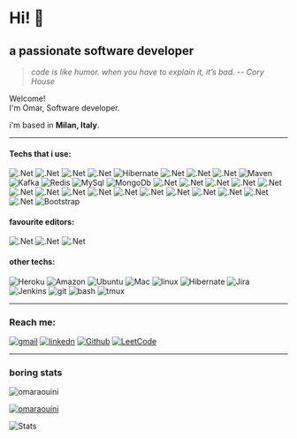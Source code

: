 # Hi! 👋 
## a passionate software developer
> _code is like humor. when you have to explain it, it’s bad._
> -- <cite>Cory House</cite>
>

<p>
Welcome! </br> I'm Omar, Software developer.

i'm based in <b>Milan, Italy</b>.
</p>

------------

<p>

#### Techs that i use:
![.Net](https://img.shields.io/badge/Go-00ADD8?style=for-the-badge&logo=go&logoColor=white) ![.Net](https://img.shields.io/badge/Rust-000000?style=for-the-badge&logo=rust&logoColor=white) ![.Net](https://img.shields.io/badge/Java-ED8B00?style=for-the-badge&logo=java&logoColor=white) ![.Net](https://img.shields.io/badge/Spring-6DB33F?style=for-the-badge&logo=spring&logoColor=white) ![Hibernate](https://img.shields.io/badge/Hibernate-59666C?style=for-the-badge&logo=Hibernate&logoColor=white) ![.Net](https://img.shields.io/badge/Junit5-25A162?style=for-the-badge&logo=junit5&logoColor=white) ![.Net](https://img.shields.io/badge/Swagger-85EA2D?style=for-the-badge&logo=Swagger&logoColor=white)  ![.Net](https://img.shields.io/badge/Selenium-43B02A?style=for-the-badge&logo=Selenium&logoColor=white) ![Maven](https://img.shields.io/badge/apache_maven-C71A36?style=for-the-badge&logo=apachemaven&logoColor=white)     ![Kafka](https://img.shields.io/badge/Apache_Kafka-231F20?style=for-the-badge&logo=apache-kafka&logoColor=white) ![Redis](https://img.shields.io/badge/redis-%23DD0031.svg?&style=for-the-badge&logo=redis&logoColor=white) ![MySql](https://img.shields.io/badge/MySQL-005C84?style=for-the-badge&logo=mysql&logoColor=white) ![MongoDb](https://img.shields.io/badge/MongoDB-4EA94B?style=for-the-badge&logo=mongodb&logoColor=white) ![.Net](https://img.shields.io/badge/Docker-2CA5E0?style=for-the-badge&logo=docker&logoColor=white) ![.Net](https://img.shields.io/badge/C%23-239120?style=for-the-badge&logo=c-sharp&logoColor=white) ![.Net](https://img.shields.io/badge/.NET-512BD4?style=for-the-badge&logo=dotnet&logoColor=white) ![.Net](https://img.shields.io/badge/Ruby-CC342D?style=for-the-badge&logo=ruby&logoColor=white) ![.Net](https://img.shields.io/badge/Python-FFD43B?style=for-the-badge&logo=python&logoColor=blue) ![.Net](https://img.shields.io/badge/Flask-000000?style=for-the-badge&logo=flask&logoColor=white) ![.Net](https://img.shields.io/badge/Django-092E20?style=for-the-badge&logo=django&logoColor=green) ![.Net](https://img.shields.io/badge/TypeScript-007ACC?style=for-the-badge&logo=typescript&logoColor=white) ![.Net](https://img.shields.io/badge/Node.js-339933?style=for-the-badge&logo=nodedotjs&logoColor=white) ![.Net](https://img.shields.io/badge/nestjs-E0234E?style=for-the-badge&logo=nestjs&logoColor=white) ![.Net](https://img.shields.io/badge/Express.js-000000?style=for-the-badge&logo=express&logoColor=white) ![.Net](https://img.shields.io/badge/JavaScript-323330?style=for-the-badge&logo=javascript&logoColor=F7DF1E`) ![.Net](https://img.shields.io/badge/HTML5-E34F26?style=for-the-badge&logo=html5&logoColor=white) ![.Net](https://img.shields.io/badge/CSS3-1572B6?style=for-the-badge&logo=css3&logoColor=white)  ![.Net](https://img.shields.io/badge/Svelte-4A4A55?style=for-the-badge&logo=svelte&logoColor=FF3E00)  ![.Net](https://img.shields.io/badge/React-20232A?style=for-the-badge&logo=react&logoColor=61DAFB)  ![Bootstrap](https://img.shields.io/badge/Bootstrap-563D7C?style=for-the-badge&logo=bootstrap&logoColor=white)

#### favourite editors:
![.Net](https://img.shields.io/badge/Visual_Studio_Code-0078D4?style=for-the-badge&logo=visual%20studio%20code&logoColor=white) ![.Net](https://img.shields.io/badge/Visual_Studio-5C2D91?style=for-the-badge&logo=visual%20studio&logoColor=white)  ![.Net](https://img.shields.io/badge/IntelliJ_IDEA-000000.svg?style=for-the-badge&logo=intellij-idea&logoColor=white)
#### other techs:
   ![Heroku](https://img.shields.io/badge/Heroku-430098?style=for-the-badge&logo=heroku&logoColor=white) ![Amazon](https://img.shields.io/badge/Amazon_AWS-FF9900?style=for-the-badge&logo=amazonaws&logoColor=white) 
![Ubuntu](https://img.shields.io/badge/Ubuntu-E95420?style=for-the-badge&logo=ubuntu&logoColor=white) ![Mac](https://img.shields.io/badge/mac%20os-000000?style=for-the-badge&logo=apple&logoColor=white) ![linux](https://img.shields.io/badge/Linux-FCC624?style=for-the-badge&logo=linux&logoColor=black) 
![Hibernate](https://img.shields.io/badge/Trello-0052CC?style=for-the-badge&logo=trello&logoColor=white) ![Jira](https://img.shields.io/badge/Jira-0052CC?style=for-the-badge&logo=Jira&logoColor=white) ![Jenkins](https://img.shields.io/badge/Jenkins-D24939?style=for-the-badge&logo=Jenkins&logoColor=white) ![git](https://img.shields.io/badge/GIT-E44C30?style=for-the-badge&logo=git&logoColor=white) ![bash](https://img.shields.io/badge/GNU%20Bash-4EAA25?style=for-the-badge&logo=GNU%20Bash&logoColor=white) ![tmux](https://img.shields.io/badge/tmux-1BB91F?style=for-the-badge&logo=tmux&logoColor=white)

<p/>

------------

### Reach me:
[![gmail](https://img.shields.io/badge/Gmail-D14836?style=for-the-badge&logo=gmail&logoColor=white)](mailto:aouini.omar93@gmail.com) [![linkedn](https://img.shields.io/badge/LinkedIn-0077B5?style=for-the-badge&logo=linkedin&logoColor=white)](https://www.linkedin.com/in/omar-aouini/) [![Github](https://img.shields.io/badge/GitHub-100000?style=for-the-badge&logo=github&logoColor=white)](https://github.com/OmarAouini) [![LeetCode](https://img.shields.io/badge/-LeetCode-FFA116?style=for-the-badge&logo=LeetCode&logoColor=black)](https://leetcode.com/OmarAouini/) 

------------


### boring stats
 <p align="left"> <img src="https://komarev.com/ghpvc/?username=omaraouini&label=Profile%20views&color=0e75b6&style=flat" alt="omaraouini" /> </p>
 
<p align="left"> <a href="https://github.com/ryo-ma/github-profile-trophy"><img src="https://github-profile-trophy.vercel.app/?username=omaraouini" alt="omaraouini" /></a> </p>

![Stats](https://github-readme-stats.vercel.app/api?username=OmarAouini)


